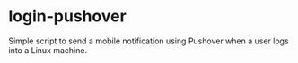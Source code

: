 login-pushover
==============

Simple script to send a mobile notification using Pushover when a user logs into a Linux machine.